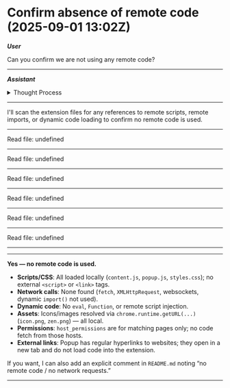 <!-- Generated by SpecStory -->

# Confirm absence of remote code (2025-09-01 13:02Z)

_**User**_

Can you confirm we are not using any remote code?

---

_**Assistant**_

<think><details><summary>Thought Process</summary>**Examining remote code usage**

I need to confirm if the project uses any remote code. This small Chrome extension includes files like manifest.json, content.js, and popup.html/js. I'll look for references to remote scripts, CDNs, and dynamic imports. Chrome extensions MV3 often disallow remote code. 

To proceed, I'll inspect content.js, popup.html/js, and manifest.json. Using functions like read_file and multi_tool_use.parallel will help read all relevant files efficiently while I check for common indicators like 'http' and 'fetch('. I'll also be providing status updates after tool usage.
**Scanning for remote code references**

I’ll include a quick update that I’m scanning the codebase for any remote code references. This involves checking for anything that might connect to external sources like scripts or imports. It's important to ensure the project adheres to Chrome extension guidelines. Let’s get started on this and see what we find! I’ll keep track of any notable findings during the scan and report back as needed.</details></think>

---

I'll scan the extension files for any references to remote scripts, remote imports, or dynamic code loading to confirm no remote code is used.

---

Read file: undefined

---

Read file: undefined

---

Read file: undefined

---

Read file: undefined

---

Read file: undefined

---

Read file: undefined

---



---

**Yes — no remote code is used.**

- **Scripts/CSS**: All loaded locally (`content.js`, `popup.js`, `styles.css`); no external `<script>` or `<link>` tags.
- **Network calls**: None found (`fetch`, `XMLHttpRequest`, websockets, dynamic `import()` not used).
- **Dynamic code**: No `eval`, `Function`, or remote script injection.
- **Assets**: Icons/images resolved via `chrome.runtime.getURL(...)` (`icon.png`, `zen.png`) — all local.
- **Permissions**: `host_permissions` are for matching pages only; no code fetch from those hosts.
- **External links**: Popup has regular hyperlinks to websites; they open in a new tab and do not load code into the extension.

If you want, I can also add an explicit comment in `README.md` noting “no remote code / no network requests.”

---

